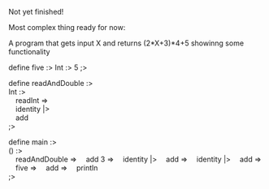 Not yet finished!

Most complex thing ready for now:

A program that gets input X and returns (2*X+3)*4+5 showinng some functionality

define five :>
Int :>
    5
;>

define readAndDouble :>  
Int :>  
&emsp;readInt =>  
&emsp;identity |>  
&emsp;add  
;>  

define main :>  
() :>  
&emsp;readAndDouble =>
&emsp;add 3 =>
&emsp;identity |>
&emsp;add =>
&emsp;identity |>
&emsp;add =>
&emsp;five =>
&emsp;add =>
&emsp;println  
;>  

